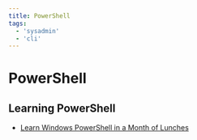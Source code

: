 ```yaml
---
title: PowerShell
tags:
  - 'sysadmin'
  - 'cli'
---
```


# PowerShell

## Learning PowerShell

* [Learn Windows PowerShell in a Month of Lunches](https://www.manning.com/books/learn-powershell-in-a-month-of-lunches)